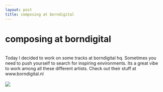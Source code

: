 ```yaml
---
layout: post
title: composing at borndigital
---
```

<h1>composing at borndigital</h1><br>Today I decided to work on some tracks at borndigital hq. Sometimes you need to push yourself to search for inspiring environments. Its a great vibe to work among all these different artists. Check out their stuff at www.borndigital.nl
<br><br><img src='/data/mail/photo_8.JPG'/>

